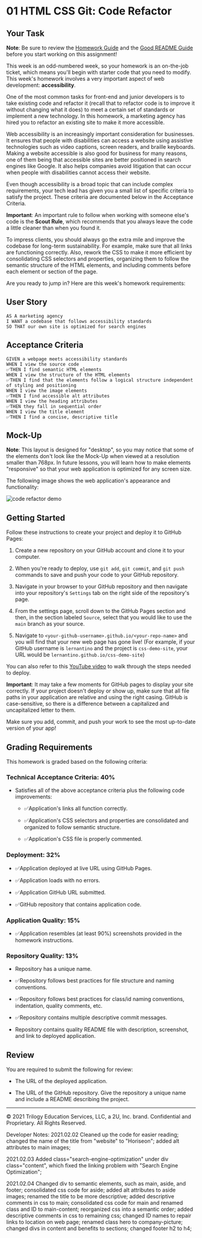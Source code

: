 # 01 HTML CSS Git: Code Refactor

## Your Task

**Note**: Be sure to review the [Homework Guide](../04-Important/Homework-Guide/README.md) and the [Good README Guide](../04-Important/Good-README-Guide/README.md) before you start working on this assignment!

This week is an odd-numbered week, so your homework is an on-the-job ticket, which means you'll begin with starter code that you need to modify. This week's homework involves a very important aspect of web development: **accessibility**. 

One of the most common tasks for front-end and junior developers is to take existing code and refactor it (recall that to refactor code is to improve it without changing what it does) to meet a certain set of standards or implement a new technology. In this homework, a marketing agency has hired you to refactor an existing site to make it more accessible. 

Web accessibility is an increasingly important consideration for businesses. It ensures that people with disabilities can access a website using assistive technologies such as video captions, screen readers, and braille keyboards. Making a website accessible is also good for business for many reasons, one of them being that accessible sites are better positioned in search engines like Google. It also helps companies avoid litigation that can occur when people with disabilities cannot access their website.

Even though accessibility is a broad topic that can include complex requirements, your tech lead has given you a small list of specific criteria to satisfy the project. These criteria are documented below in the Acceptance Criteria.

**Important**: An important rule to follow when working with someone else's code is the **Scout Rule**, which recommends that you always leave the code a little cleaner than when you found it.

To impress clients, you should always go the extra mile and improve the codebase for long-term sustainability. For example, make sure that all links are functioning correctly. Also, rework the CSS to make it more efficient by consolidating CSS selectors and properties, organizing them to follow the semantic structure of the HTML elements, and including comments before each element or section of the page.

Are you ready to jump in? Here are this week's homework requirements:

## User Story

```
AS A marketing agency
I WANT a codebase that follows accessibility standards
SO THAT our own site is optimized for search engines
```

## Acceptance Criteria

```
GIVEN a webpage meets accessibility standards
WHEN I view the source code
✅THEN I find semantic HTML elements
WHEN I view the structure of the HTML elements
✅THEN I find that the elements follow a logical structure independent of styling and positioning
WHEN I view the image elements
✅THEN I find accessible alt attributes
WHEN I view the heading attributes
✅THEN they fall in sequential order
WHEN I view the title element
✅THEN I find a concise, descriptive title
```

## Mock-Up

**Note**: This layout is designed for "desktop", so you may notice that some of the elements don't look like the Mock-Up when viewed at a resolution smaller than 768px. In future lessons, you will learn how to make elements "responsive" so that your web application is optimized for any screen size.

The following image shows the web application's appearance and functionality:

![code refactor demo](./Assets/01-html-css-git-homework-demo.png)

## Getting Started

Follow these instructions to create your project and deploy it to GitHub Pages:

1. Create a new repository on your GitHub account and clone it to your computer.

2. When you're ready to deploy, use `git add`, `git commit`, and `git push` commands to save and push your code to your GitHub repository.

3. Navigate in your browser to your GitHub repository and then navigate into your repository's `Settings` tab on the right side of the repository's page.

4. From the settings page, scroll down to the GitHub Pages section and then, in the section labeled `Source`, select that you would like to use the `main` branch as your source.

5. Navigate to `<your-github-username>.github.io/<your-repo-name>` and you will find that your new web page has gone live! (For example, if your GitHub username is `lernantino` and the project is `css-demo-site`, your URL would be `lernantino.github.io/css-demo-site`)

You can also refer to this [YouTube video](https://youtu.be/P4Mu1t5rIXg) to walk through the steps needed to deploy.

**Important**: It may take a few moments for GitHub pages to display your site correctly. If your project doesn't deploy or show up, make sure that all file paths in your application are relative and using the right casing. GitHub is case-sensitive, so there is a difference between a capitalized and uncapitalized letter to them.

Make sure you add, commit, and push your work to see the most up-to-date version of your app!

## Grading Requirements

This homework is graded based on the following criteria: 

### Technical Acceptance Criteria: 40%

* Satisfies all of the above acceptance criteria plus the following code improvements:

  * ✅Application's links all function correctly.

  * ✅Application's CSS selectors and properties are consolidated and organized to follow semantic structure.

  * ✅Application's CSS file is properly commented.

### Deployment: 32%

* ✅Application deployed at live URL using GitHub Pages.

* ✅Application loads with no errors.

* ✅Application GitHub URL submitted.

* ✅GitHub repository that contains application code.

### Application Quality: 15%

* ✅Application resembles (at least 90%) screenshots provided in the homework instructions.

### Repository Quality: 13%

* Repository has a unique name.

* ✅Repository follows best practices for file structure and naming conventions.

* ✅Repository follows best practices for class/id naming conventions, indentation, quality comments, etc.

* ✅Repository contains multiple descriptive commit messages.

* Repository contains quality README file with description, screenshot, and link to deployed application.

## Review

You are required to submit the following for review:

* The URL of the deployed application.

* The URL of the GitHub repository. Give the repository a unique name and include a README describing the project.

- - -
© 2021 Trilogy Education Services, LLC, a 2U, Inc. brand. Confidential and Proprietary. All Rights Reserved.

Developer Notes:
2021.02.02 Cleaned up the code for easier reading; changed the name of the title from "website" to "Horiseon"; added alt attributes to main images;

2021.02.03 Added class="search-engine-optimization" under div class="content", which fixed the linking problem with "Search Engine Optimization"; 

2021.02.04 Changed div to semantic elements, such as main, aside, and footer; consolidated css code for aside; added alt attributes to aside images; renamed the title to be more descriptive; added descriptive comments in css to main; consolidated css code for main and renamed class and ID to main-content; reorganized css into a semantic order; added descriptive comments in css to remaining css; changed ID names to repair links to location on web page; renamed class hero to company-picture; changed divs in content and benefits to sections; changed footer h2 to h4;